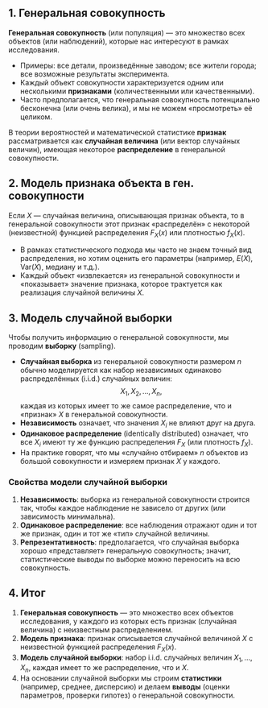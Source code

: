 

## 1. Генеральная совокупность

**Генеральная совокупность** (или популяция) — это множество всех объектов (или наблюдений), которые нас интересуют в рамках исследования.  
- Примеры: все детали, произведённые заводом; все жители города; все возможные результаты эксперимента.  
- Каждый объект совокупности характеризуется одним или несколькими **признаками** (количественными или качественными).  
- Часто предполагается, что генеральная совокупность потенциально бесконечна (или очень велика), и мы не можем «просмотреть» её целиком.

В теории вероятностей и математической статистике **признак** рассматривается как **случайная величина** (или вектор случайных величин), имеющая некоторое **распределение** в генеральной совокупности.

## 2. Модель признака объекта в ген. совокупности

Если $X$ — случайная величина, описывающая признак объекта, то в генеральной совокупности этот признак «распределён» с некоторой (неизвестной) функцией распределения $F_X(x)$ или плотностью $f_X(x)$.  
- В рамках статистического подхода мы часто не знаем точный вид распределения, но хотим оценить его параметры (например, $E(X)$, $\mathrm{Var}(X)$, медиану и т.д.).  
- Каждый объект «извлекается» из генеральной совокупности и «показывает» значение признака, которое трактуется как реализация случайной величины $X$.

## 3. Модель случайной выборки

Чтобы получить информацию о генеральной совокупности, мы проводим **выборку** (sampling).  
- **Случайная выборка** из генеральной совокупности размером $n$ обычно моделируется как набор независимых одинаково распределённых (i.i.d.) случайных величин:
  $$
  X_1, X_2, \dots, X_n,
  $$
  каждая из которых имеет то же самое распределение, что и «признак» $X$ в генеральной совокупности.  
- **Независимость** означает, что значения $X_i$ не влияют друг на друга.  
- **Одинаковое распределение** (identically distributed) означает, что все $X_i$ имеют ту же функцию распределения $F_X$ (или плотность $f_X$).  
- На практике говорят, что мы «случайно отбираем» $n$ объектов из большой совокупности и измеряем признак $X$ у каждого.

### Свойства модели случайной выборки

1. **Независимость**: выборка из генеральной совокупности строится так, чтобы каждое наблюдение не зависело от других (или зависимость минимальна).  
2. **Одинаковое распределение**: все наблюдения отражают один и тот же признак, один и тот же «тип» случайной величины.  
3. **Репрезентативность**: предполагается, что случайная выборка хорошо «представляет» генеральную совокупность; значит, статистические выводы по выборке можно переносить на всю совокупность.

## 4. Итог

1. **Генеральная совокупность** — это множество всех объектов исследования, у каждого из которых есть признак (случайная величина) с неизвестным распределением.  
2. **Модель признака**: признак описывается случайной величиной $X$ с неизвестной функцией распределения $F_X(x)$.  
3. **Модель случайной выборки**: набор i.i.d. случайных величин $X_1, \dots, X_n$, каждая имеет то же распределение, что и $X$.  
4. На основании случайной выборки мы строим **статистики** (например, среднее, дисперсию) и делаем **выводы** (оценки параметров, проверки гипотез) о генеральной совокупности.
